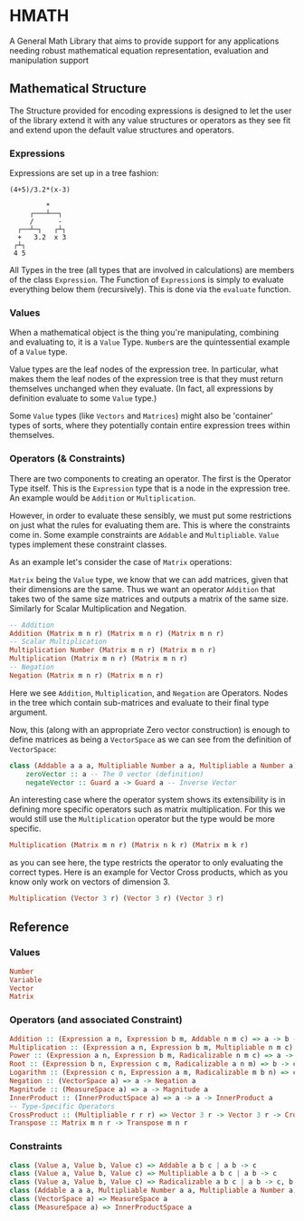 HMATH
=====

A General Math Library that aims to provide support for any applications needing robust mathematical equation representation, evaluation and manipulation support

Mathematical Structure
--------

The Structure provided for encoding expressions is designed to let the user of the library extend it with any value structures or operators as they see fit and extend upon the default value structures and operators.

### Expressions

Expressions are set up in a tree fashion:
```
(4+5)/3.2*(x-3)

         *
     ┌───┴──┐
     /      -
  ┌──┴─┐   ┌┴┐
  +   3.2  x 3
 ┌┴┐
 4 5
```

All Types in the tree (all types that are involved in calculations) are members of the class `Expression`. The Function of `Expression`s is simply to evaluate everything below them (recursively). This is done via the `evaluate` function.

### Values

When a mathematical object is the thing you're manipulating, combining and evaluating to, it is a `Value` Type. `Number`s are the quintessential example of a `Value` type.

Value types are the leaf nodes of the expression tree. In particular, what makes them the leaf nodes of the expression tree is that they must return themselves unchanged when they evaluate. (In fact, all expressions by definition evaluate to some `Value` type.)

Some `Value` types (like `Vectors` and `Matrices`) might also be 'container' types of sorts, where they potentially contain entire expression trees within themselves.

### Operators (& Constraints)

There are two components to creating an operator. The first is the Operator Type itself. This is the `Expression` type that is a node in the expression tree. An example would be `Addition` or `Multiplication`.

However, in order to evaluate these sensibly, we must put some restrictions on just what the rules for evaluating them are. This is where the constraints come in. Some example constraints are `Addable` and `Multipliable`. `Value` types implement these constraint classes.

As an example let's consider the case of `Matrix` operations:

`Matrix` being the `Value` type, we know that we can add matrices, given that their dimensions are the same. Thus we want an operator `Addition` that takes two of the same size matrices and outputs a matrix of the same size. Similarly for Scalar Multiplication and Negation.

```haskell
-- Addition
Addition (Matrix m n r) (Matrix m n r) (Matrix m n r)
-- Scalar Multiplication
Multiplication Number (Matrix m n r) (Matrix m n r)
Multiplication (Matrix m n r) (Matrix m n r)
-- Negation
Negation (Matrix m n r) (Matrix m n r)
```

Here we see `Addition`, `Multiplication`, and `Negation` are Operators. Nodes in the tree which contain sub-matrices and evaluate to their final type argument.

Now, this (along with an appropriate Zero vector construction) is enough to define matrices as being a `VectorSpace` as we can see from the definition of `VectorSpace`:

```haskell
class (Addable a a a, Multipliable Number a a, Multipliable a Number a) => VectorSpace a where
    zeroVector :: a -- The 0 vector (definition)
    negateVector :: Guard a -> Guard a -- Inverse Vector
```

An interesting case where the operator system shows its extensibility is in defining more specific operators such as matrix multiplication. For this we would still use the `Multiplication` operator but the type would be more specific.

```haskell
Multiplication (Matrix m n r) (Matrix n k r) (Matrix m k r)
```

as you can see here, the type restricts the operator to only evaluating the correct types. Here is an example for Vector Cross products, which as you know only work on vectors of dimension 3.

```haskell
Multiplication (Vector 3 r) (Vector 3 r) (Vector 3 r)
```


Reference
---------

### Values

```haskell
Number
Variable
Vector
Matrix
```

### Operators (and associated Constraint)

```haskell
Addition :: (Expression a n, Expression b m, Addable n m c) => a -> b -> Addition a b c
Multiplication :: (Expression a n, Expression b m, Multipliable n m c) => a -> b -> Multiplication a b c
Power :: (Expression a n, Expression b m, Radicalizable n m c) => a -> b -> Power a b c
Root :: (Expression b n, Expression c m, Radicalizable a n m) => b -> c -> Root b c a
Logarithm :: (Expression c n, Expression a m, Radicalizable m b n) => c -> a -> Logarithm c a b
Negation :: (VectorSpace a) => a -> Negation a
Magnitude :: (MeasureSpace a) => a -> Magnitude a
InnerProduct :: (InnerProductSpace a) => a -> a -> InnerProduct a
-- Type-Specific Operators
CrossProduct :: (Multipliable r r r) => Vector 3 r -> Vector 3 r -> CrossProduct r
Transpose :: Matrix m n r -> Transpose m n r
```

### Constraints

```haskell
class (Value a, Value b, Value c) => Addable a b c | a b -> c
class (Value a, Value b, Value c) => Multipliable a b c | a b -> c
class (Value a, Value b, Value c) => Radicalizable a b c | a b -> c, b c -> a, c a -> b
class (Addable a a a, Multipliable Number a a, Multipliable a Number a) => VectorSpace a
class (VectorSpace a) => MeasureSpace a
class (MeasureSpace a) => InnerProductSpace a
```
